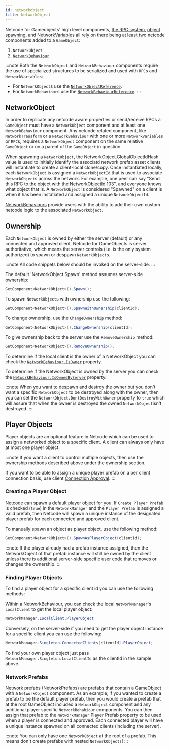 ```yaml
---
id: networkobject
title: NetworkObject
---
```


Netcode for Gameobjects' high level components, [the RPC system](../advanced-topics/messaging-system.md), [object spawning](../basics/object-spawning), and [NetworkVariable](../basics/networkvariable)s all rely on there being at least two netcode components added to a `GameObject`: 
  1. `NetworkObject`
  2. [`NetworkBehaviour`](networkbehaviour.md)

:::note
Both the `NetworkObject` and `NetworkBehaviour` components require the use of specialized structures to be serialized and used with `RPC`s and `NetworkVariables`:

- For `NetworkObject`s use the [`NetworkObjectReference`](../api/Unity.Netcode.NetworkObjectReference).
- For `NetworkBehaviour`s use the [`NetworkBehaviourReference`](../api/Unity.Netcode.NetworkBehaviourReference.md).
:::

## NetworkObject

In order to replicate any netcode aware properties or send/receive RPCs a `GameObject` must have a `NetworkObject` component and at least one `NetworkBehaviour` component.  Any netcode related component, like `NetworkTransform` or a `NetworkBehaviour` with one or more `NetworkVariable`s or `RPC`s, requires a `NetworkObject` component on the same relative `GameObject` or on a parent of the `GameObject` in question.

When spawning a `NetworkObject`, the NetworkObject.GlobalObjectIdHash value is used to initially identify the associatd network prefab asset clients will instantiate to create a client-local clone/copy.  Once instantiated locally, each `NetworkObject` is assigned a `NetworkObjectId` that is used to associate `NetworkObject`s across the network. For example, one peer can say "Send this RPC to the object with the NetworkObjectId 103", and everyone knows what object that is. A `NetworkObject` is considered "Spawned" on a client is when it has been instatiated and assigned a unique `NetworkObjectId`.

[NetworkBehaviours](networkbehaviour.md) provide users with the ability to add their own custom netcode logic to the associated `NetworkObject`.

## Ownership

Each `NetworkObject` is owned by either the server (default) or any connected and approved client.  Netcode for GameObjects is server authoritative, which means the server controls (i.e. is the only system authorized) to spawn or despawn `NetworkObject`s.  

:::note
All code snippets below should be invoked on the server-side.
:::

The default 'NetworkObject.Spawn' method assumes server-side ownership:
```csharp
GetComponent<NetworkObject>().Spawn();
```

To spawn `NetworkObject`s with ownership use the following:
```csharp
GetComponent<NetworkObject>().SpawnWithOwnership(clientId);
```

To change ownership, use the `ChangeOwnership` method:

```csharp
GetComponent<NetworkObject>().ChangeOwnership(clientId);
```

To give ownership back to the server use the `RemoveOwnership` method:

```csharp
GetComponent<NetworkObject>().RemoveOwnership();
```

To determine if the local client is the owner of a NetworkObject you can check the [`NetworkBehaviour.IsOwner`](../api/Unity.Netcode.NetworkBehaviour#isowner) property.

To determine if the NetworkObject is owned by the server you can check the [`NetworkBehaviour.IsOwnedByServer`](../api/Unity.Netcode.NetworkBehaviour#isownedbyserver) property.

:::note
When you want to despawn and destroy the owner but you don't want a specific `NetworkObject` to be destroyed along with the owner, then you can set the `NetworkObject.DontDestroyWithOwner` property to `true` which will assure that when the owner is destroyed the owned `NetworkObject`isn't destroyed.
:::

## Player Objects

Player objects are an optional feature in Netcode which can be used to assign a networked object to a specific client. A client can always only have at most one player object.

:::note
If you want a client to control multiple objects, then use the ownership methods described above under the ownership section.

If you want to be able to assign a unique player prefab on a per client connection basis, use client [Connection Approval](connection-approval).
:::

### Creating a Player Object

Netcode can spawn a default player object for you. If `Create Player Prefab` is checked (`true`) in the `NetworkManager` and the `Player Prefab` is assigned a valid prefab, then Netcode will spawn a unique instance of the designated player prefab for each connected and approved client.

To manually spawn an object as player object, use the following method:

```csharp
GetComponent<NetworkObject>().SpawnAsPlayerObject(clientId);
```
:::note
If the player already had a prefab instance assigned, then the NetworkObject of that prefab instance will still be owned by the client unless there is additional server-side specific user code that removes or changes the ownership.
:::

### Finding Player Objects

To find a player object for a specific client id you can use the following methods:

Within a NetworkBehaviour, you can check the local `NetworkManager`'s `LocalClient` to get the local player object:

```csharp
NetworkManager.LocalClient.PlayerObject
```

Conversely, on the server-side if you need to get the player object instance for a specific client you can use the following:

```csharp
NetworkManager.Singleton.ConnectedClients[clientId].PlayerObject;
```

To find your own player object just pass `NetworkManager.Singleton.LocalClientId` as the clientId in the sample above.

### Network Prefabs
Network prefabs (NetworkPrefabs) are prefabs that contain a GameObject with a `NetworkObject` component.  As an example, if you wanted to create a prefab to be the default player prefab, then you would create a prefab that at the root GameObject included a `NetworkObject` component and any additional player specific `NetworkBehabiour` components.  You can then assign that prefab to the `NetworkManager` Player Prefab property to be used when a player is connected and approved.  Each connected player will have a unique instance spawned on all connected clients (including the server).

:::note
You can only have one `NetworkObject` at the root of a prefab.  This means don't create prefabs with nested `NetworkObjects`!
:::
